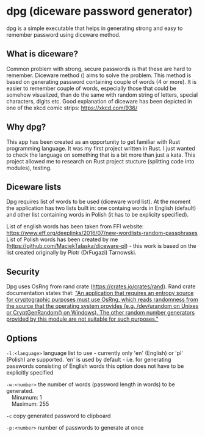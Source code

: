 dpg (diceware password generator)
=================================

dpg is a simple executable that helps in generating strong and easy to remember password using diceware method.

What is diceware?
-----------------

Common problem with strong, secure passwords is that these are hard to remember. Diceware method () aims to solve the problem. This method is based on generating password containing couple of words (4 or more). It is easier to remember couple of words, especially those that could be somehow visualized, than do the same with random string of letters, special characters, digits etc. Good explanation of diceware has been depicted in one of the xkcd comic strips: https://xkcd.com/936/

Why dpg?
--------

This app has been created as an opportunity to get familiar with Rust programming language. It was my first project written in Rust. I just wanted to check the language on something that is a bit more than just a kata. This project allowed me to research on Rust project stucture (splitting code into modules), testing.

Diceware lists
--------------

Dpg requires list of words to be used (diceware word list). At the moment the application has two lists built in: one containg words in English (default) and other list containing words in Polish (it has to be explicity specified). 

List of english words has been taken from FFI website: https://www.eff.org/deeplinks/2016/07/new-wordlists-random-passphrases
List of Polish words has been created by me (https://github.com/MaciekTalaska/diceware-pl) - this work is based on the list created originally by Piotr (DrFugazi) Tarnowski.

Security
--------

Dpg uses OsRng from rand crate (https://crates.io/crates/rand). Rand crate documentation states that: ["An application that requires an entropy source for cryptographic purposes must use OsRng, which reads randomness from the source that the operating system provides (e.g. /dev/urandom on Unixes or CryptGenRandom() on Windows). The other random number generators provided by this module are not suitable for such purposes."](https://docs.rs/rand/0.4.2/rand/#cryptographic-security) 

Options
-------
`-l:<language>`     language list to use - currently only 'en' (English) or 'pl' (Polish) are supported. 'en' is used by default - i.e. for generating passwords consisting of English words this option does not have to be explicitly specified

`-w:<number>`       the number of words (password length in words) to be generated.<br>
                    &emsp;Minumum: 1<br>
                    &emsp;Maximum: 255<br>

`-c`                copy generated password to clipboard

`-p:<number>`       number of passwords to generate at once
